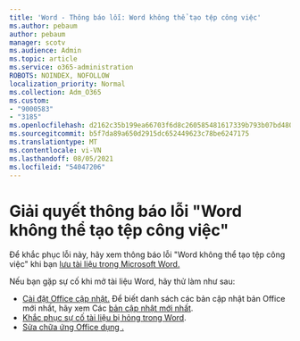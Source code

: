 ```yaml
---
title: 'Word - Thông báo lỗi: Word không thể tạo tệp công việc'
ms.author: pebaum
author: pebaum
manager: scotv
ms.audience: Admin
ms.topic: article
ms.service: o365-administration
ROBOTS: NOINDEX, NOFOLLOW
localization_priority: Normal
ms.collection: Adm_O365
ms.custom:
- "9000583"
- "3185"
ms.openlocfilehash: d2162c35b199ea66703f6d8c260585481617339b793b07bd4800f3125f942dd5
ms.sourcegitcommit: b5f7da89a650d2915dc652449623c78be6247175
ms.translationtype: MT
ms.contentlocale: vi-VN
ms.lasthandoff: 08/05/2021
ms.locfileid: "54047206"
---
```

# <a name="resolve-the-word-could-not-create-the-work-file-error-message"></a>Giải quyết thông báo lỗi "Word không thể tạo tệp công việc"

Để khắc phục lỗi này, hãy xem thông báo lỗi "Word không thể tạo tệp công việc" khi bạn [lưu tài liệu trong Microsoft Word.](https://docs.microsoft.com/office/troubleshoot/word/word-could-not-create-the-work-file)

Nếu bạn gặp sự cố khi mở tài liệu Word, hãy thử làm như sau:

- [Cài đặt Office cập nhật.](https://support.office.com/article/2ab296f3-7f03-43a2-8e50-46de917611c5) Để biết danh sách các bản cập nhật bản Office mới nhất, hãy xem Các [bản cập nhật mới nhất](https://docs.microsoft.com/officeupdates/office-updates-msi).
- [Khắc phục sự cố tài liệu bị hỏng trong Word](https://docs.microsoft.com/office/troubleshoot/word/damaged-documents-in-word).
- [Sửa chữa ứng Office dụng .](https://support.office.com/Article/Repair-an-Office-application-7821d4b6-7c1d-4205-aa0e-a6b40c5bb88b)